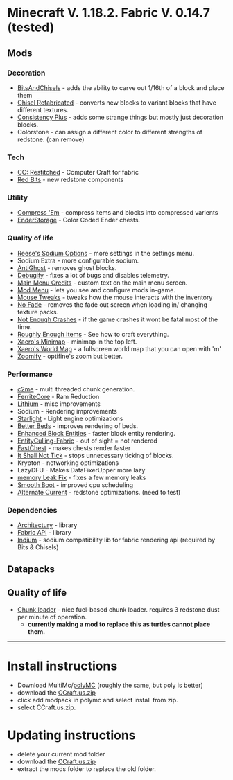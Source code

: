 # Minecraft V. 1.18.2. Fabric V. 0.14.7 (tested)
## Mods
### Decoration
- [BitsAndChisels](https://github.com/CoolMineman/BitsAndChisels) - adds the ability to carve out 1/16th of a block and place them
- [Chisel Refabricated](https://www.curseforge.com/minecraft/mc-mods/fabric-chisel) - converts new blocks to variant blocks that have different textures.
- [Consistency Plus](https://www.curseforge.com/minecraft/mc-mods/consistency) - adds some strange things but mostly just decoration blocks.
- Colorstone - can assign a different color to different strengths of redstone. (can remove)
### Tech
- [CC: Restitched](https://github.com/cc-tweaked/cc-restitched) - Computer Craft for fabric
- [Red Bits](http://darktree.net/) - new redstone components
### Utility
- [Compress 'Em](http://gmsgarcia.ga/compress-em) - compress items and blocks into compressed varients
- [EnderStorage](https://www.curseforge.com/minecraft/mc-mods/ender-storage-1-8) - Color Coded Ender chests.
### Quality of life
- [Reese's Sodium Options](https://github.com/FlashyReese/reeses-sodium-options) - more settings in the settings menu.
- Sodium Extra - more configurable sodium.
- [AntiGhost](https://www.curseforge.com/minecraft/mc-mods/antighost) - removes ghost blocks.
- [Debugify](https://isxander.dev) - fixes a lot of bugs and disables telemetry.
- [Main Menu Credits](https://isxander.dev) - custom text on the main menu screen.
- [Mod Menu](https://minecraft.curseforge.com/projects/modmenu) - lets you see and configure mods in-game.
- [Mouse Tweaks](https://www.curseforge.com/minecraft/mc-mods/mouse-tweaks) - tweaks how the mouse interacts with the inventory
- [No Fade](https://www.curseforge.com/minecraft/mc-mods/no-fade) - removes the fade out screen when loading in/ changing texture packs.
- [Not Enough Crashes](https://www.curseforge.com/minecraft/mc-mods/not-enough-crashes) - if the game crashes it wont be fatal most of the time.
- [Roughly Enough Items](https://www.curseforge.com/minecraft/mc-mods/roughly-enough-items) - See how to craft everything.
- [Xaero's Minimap](https://www.curseforge.com/minecraft/mc-mods/xaeros-minimap) - minimap in the top left.
- [Xaero's World Map](https://www.curseforge.com/minecraft/mc-mods/xaeros-world-map) - a fullscreen world map that you can open with 'm'
- [Zoomify](https://isxander.dev) - optifine's zoom but better.
### Performance
- [c2me](https://modrinth.com/mod/c2me-fabric) - multi threaded chunk generation.
- [FerriteCore](https://www.curseforge.com/minecraft/mc-mods/ferritecore-fabric) - Ram Reduction
- [Lithium](https://jellysquid.me/projects/) - misc improvements
- Sodium - Rendering improvements
- [Starlight](https://www.curseforge.com/minecraft/mc-mods/starlight) - Light engine optimizations
- [Better Beds](https://www.midnightdust.eu/) - improves rendering of beds.
- [Enhanced Block Entities](https://github.com/FoundationGames/EnhancedBlockEntities/blob/116_indev/README.md) - faster block entity rendering.
- [EntityCulling-Fabric](https://github.com/tr7zw/EntityCulling-Fabric) - out of sight = not rendered
- [FastChest](https://domi.re/mc-mods/fastchest) - makes chests render faster
- [It Shall Not Tick](https://www.curseforge.com/minecraft/mc-mods/it-shall-not-tick) - stops unnecessary ticking of blocks.
- Krypton - networking optimizations
- LazyDFU - Makes DataFixerUpper more lazy
- [memory Leak Fix](https://github.com/fxmorin/memoryleakfix) - fixes a few memory leaks
- [Smooth Boot](https://www.curseforge.com/minecraft/mc-mods/smooth-boot) - improved cpu scheduling
- [Alternate Current](https://modrinth.com/mod/alternate-current) - redstone optimizations. (need to test)
### Dependencies
- [Architectury](https://architectury.github.io/architectury-documentations/) - library
- [Fabric API](https://fabricmc.net) - library
- [Indium](https://modrinth.com/mod/indium) - sodium compatibility lib for fabric rendering api (required by Bits & Chisels)


## Datapacks
## Quality of life
- [Chunk loader](https://github.com/2mal3/Chunk-Loader-Datapack#readme) - nice fuel-based chunk loader. requires 3 redstone dust per minute of operation.
  - **currently making a mod to replace this as turtles cannot place them.**
 
---


# Install instructions

- Download MultiMc/[polyMC](https://polymc.org/) (roughly the same, but poly is better)
- download the [CCraft.us.zip](https://github.com/poatos/CCraft/raw/main/CCraft.us.zip)
- click add modpack in polymc and select install from zip.
- select CCraft.us.zip.

# Updating instructions
- delete your current mod folder
- download the [CCraft.us.zip](https://github.com/poatos/CCraft/raw/main/CCraft.us.zip)
- extract the mods folder to replace the old folder.
